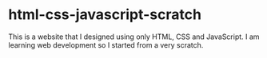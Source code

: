 # html-css-javascript-scratch
This is a website that I designed using only HTML, CSS and JavaScript. I am learning web development so I started from a very scratch.
